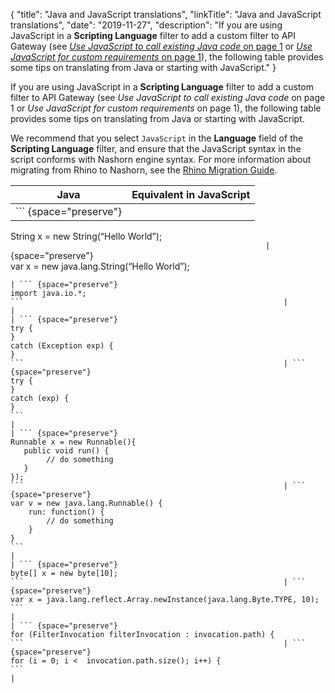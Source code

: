 {
"title": "Java and JavaScript translations",
"linkTitle": "Java and JavaScript translations",
"date": "2019-11-27",
"description": "If you are using JavaScript in a **Scripting Language** filter to add a custom filter to API Gateway (see [*Use JavaScript to call existing Java code* on page 1](%3Ca%20href=) or [*Use JavaScript for custom requirements* on page 1](%3Ca%20href=)), the following table provides some tips on translating from Java or starting with JavaScript."
}
﻿

If you are using JavaScript in a **Scripting Language** filter to add a custom filter to API Gateway (see *Use JavaScript to call existing Java code* on page 1 or *Use JavaScript for custom requirements* on page 1), the following table provides some tips on translating from Java or starting with JavaScript.

We recommend that you select `JavaScript` in the **Language** field of the **Scripting Language** filter, and ensure that the JavaScript syntax in the script conforms with Nashorn engine syntax. For more information about migrating from Rhino to Nashorn, see the [Rhino Migration Guide](https://wiki.openjdk.java.net/display/Nashorn/Rhino+Migration+Guide).

| Java                                                        | Equivalent in JavaScript                                              |
|-------------------------------------------------------------|-----------------------------------------------------------------------|
| ``` {space="preserve"}                                      
 String x = new String(“Hello World”);                        
 ```                                                          | ``` {space="preserve"}                                                
  var x = new java.lang.String(“Hello World”);                           
  ```                                                                    |
| ``` {space="preserve"}                                      
 import java.io.*;                                            
 ```                                                          |                                                                       |
| ``` {space="preserve"}                                      
 try {                                                        
 }                                                            
 catch (Exception exp) {                                      
 }                                                            
 ```                                                          | ``` {space="preserve"}                                                
  try {                                                                  
  }                                                                      
  catch (exp) {                                                          
  }                                                                      
  ```                                                                    |
| ``` {space="preserve"}                                      
 Runnable x = new Runnable(){                                 
     public void run() {                                      
          // do something                                     
     }                                                        
 });                                                          
 ```                                                          | ``` {space="preserve"}                                                
  var v = new java.lang.Runnable() {                                     
      run: function() {                                                  
          // do something                                                
      }                                                                  
  }                                                                      
  ```                                                                    |
| ``` {space="preserve"}                                      
 byte[] x = new byte[10];                                     
 ```                                                          | ``` {space="preserve"}                                                
  var x = java.lang.reflect.Array.newInstance(java.lang.Byte.TYPE, 10);  
  ```                                                                    |
| ``` {space="preserve"}                                      
 for (FilterInvocation filterInvocation : invocation.path) {  
 ```                                                          | ``` {space="preserve"}                                                
  for (i = 0; i <  invocation.path.size(); i++) {                        
  ```                                                                    |



